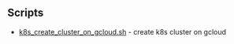 ## Scripts

 - [k8s_create_cluster_on_gcloud.sh](k8s_create_cluster_on_gcloud.sh) - create k8s cluster on gcloud
